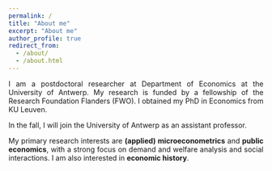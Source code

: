```yaml
---
permalink: /
title: "About me"
excerpt: "About me"
author_profile: true
redirect_from:
  - /about/
  - /about.html
---
```


<p align="justify">I am a postdoctoral researcher at Department of Economics at the University of Antwerp. My research is funded by a fellowship of the Research Foundation Flanders (FWO). I obtained my PhD in Economics from KU Leuven.</p>

<p align="justify">In the fall, I will join the University of Antwerp as an assistant professor.</p>

<p align="justify">My primary research interests are <b>(applied) microeconometrics</b> and <b>public economics</b>, with a strong focus on demand and welfare analysis and social interactions. I am also interested in <b>economic history</b>.</p>
